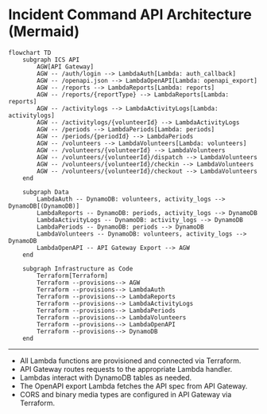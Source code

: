 # Incident Command API Architecture (Mermaid)

```mermaid
flowchart TD
    subgraph ICS API
        AGW[API Gateway]
        AGW -- /auth/login --> LambdaAuth[Lambda: auth_callback]
        AGW -- /openapi.json --> LambdaOpenAPI[Lambda: openapi_export]
        AGW -- /reports --> LambdaReports[Lambda: reports]
        AGW -- /reports/{reportType} --> LambdaReports[Lambda: reports]
        AGW -- /activitylogs --> LambdaActivityLogs[Lambda: activitylogs]
        AGW -- /activitylogs/{volunteerId} --> LambdaActivityLogs
        AGW -- /periods --> LambdaPeriods[Lambda: periods]
        AGW -- /periods/{periodId} --> LambdaPeriods
        AGW -- /volunteers --> LambdaVolunteers[Lambda: volunteers]
        AGW -- /volunteers/{volunteerId} --> LambdaVolunteers
        AGW -- /volunteers/{volunteerId}/dispatch --> LambdaVolunteers
        AGW -- /volunteers/{volunteerId}/checkin --> LambdaVolunteers
        AGW -- /volunteers/{volunteerId}/checkout --> LambdaVolunteers
    end

    subgraph Data
        LambdaAuth -- DynamoDB: volunteers, activity_logs --> DynamoDB[(DynamoDB)]
        LambdaReports -- DynamoDB: periods, activity_logs --> DynamoDB
        LambdaActivityLogs -- DynamoDB: activity_logs --> DynamoDB
        LambdaPeriods -- DynamoDB: periods --> DynamoDB
        LambdaVolunteers -- DynamoDB: volunteers, activity_logs --> DynamoDB
        LambdaOpenAPI -- API Gateway Export --> AGW
    end

    subgraph Infrastructure as Code
        Terraform[Terraform]
        Terraform --provisions--> AGW
        Terraform --provisions--> LambdaAuth
        Terraform --provisions--> LambdaReports
        Terraform --provisions--> LambdaActivityLogs
        Terraform --provisions--> LambdaPeriods
        Terraform --provisions--> LambdaVolunteers
        Terraform --provisions--> LambdaOpenAPI
        Terraform --provisions--> DynamoDB
    end
```

---

- All Lambda functions are provisioned and connected via Terraform.
- API Gateway routes requests to the appropriate Lambda handler.
- Lambdas interact with DynamoDB tables as needed.
- The OpenAPI export Lambda fetches the API spec from API Gateway.
- CORS and binary media types are configured in API Gateway via Terraform.
